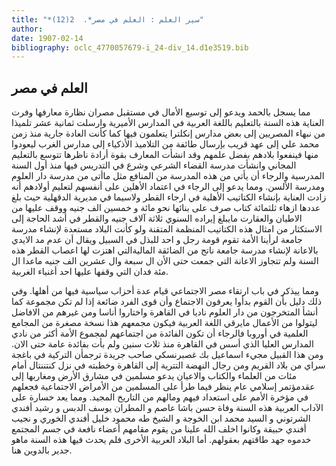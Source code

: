 ```yaml
---
title: "*سير العلم : العلم في مصر*.  2(12)"
author: 
date: 1907-02-14
bibliography: oclc_4770057679-i_24-div_14.d1e3519.bib
---
```




##  العلم في مصر 


 مما يسجل بالحمد ويدعو إلى توسيع الأمال في مستقبل مصران نظارة معارفها وفرت العناية هذه السنة بالتعليم باللغة العربية في المدارس الأميرية وارسلت  ثمانية  عشر  تلميذا من نبهاء المصريين إلى بعض مدارس إنكلترا يتعلمون فيها كما كأنت العادة جارية منذ زمن محمد علي إلى عهد قريب بإرسال طائفة من التلاميذ الأذكياء إلى مدارس الغرب ليعودوا منها فينفعوا بلادهم بفضل علمهم وقد انشأت المعارف بقوة أرادة ناظرها تتوسع بالتعليم المجاني وانشأت مدرسة القضاء الشرعي وشرع في التدريس فيها منذ أول السنة المدرسية والرجاء أن يأتي من هذه المدرسة من المنافع مثل ماأتى من مدرسة دار العلوم ومدرسة الألسن. ومما يدعو إلى الرجاء في اعتماد الأهلين على أنفسهم لتعليم أولادهم أنه زادت العناية بإنشاء الكتاتيب الأهلية في ارجاء القطر ولاسيما في مديرية الدقهلية حيث بلغ عددها ازهاء  ثلثمائة  كتاب صرف على بنائها نحو  مائة  و  خمسين  الف  جنيه ووقف عليها من الاطيان والعقارت مايبلغ إيراده السنوي  ثلاثة آلاف  جنيه والقطر في أشد الحاجة إلى الاستكثار من امثال هذه الكتاتيب المنظمة المتقنة ولو كأنت البلاد مستعدة لإنشاء مدرسة جامعة لرأينا الأمة تقوم قومة رجل و  احد  للبذل في السبيل ويقال أن عدم مد الايدي بالاعانة لإنشاء مدرسة جامعة ناتج من الضائقة الماليةالتي اهتزت لها اعصاب القطر هذه السنة ولم تتجاوز الاعانة التي جمعت حتى الأن ال  سبعة  وال  عشرين  الف  جنيه ماعدا ال  مئة  فدان التي وقفها عليها  احد  أغنياء الغربية. 

 ومما ييذكر في باب ارتقاء مصر الاجتماعي قيام عدة أحزاب سياسية فيها من أهلها. وفي ذلك دليل بأن القوم بدأوا يعرفون الاجتماع وأن قوى الفرد ضائعة إذا لم تكن مجموعة كما أنشأ المتخرجون من دار العلوم ناديا في القاهرة واختاروا أناسا ومن غيرهم من الافاضل ليتولوا من الأعمال مايرقي اللغة العربية فيكون مجمعهم هذا نسخة مصغرة من المجامع العلمية في أوروبا فالرجاء أن تكون الفائدة من اجتماعهم لمجموع الأمة أكثر من نادي المدارس العليا الذي أسس في القاهرة منذ  ثلاث  سنين ولم بأت بفائدة عامة حتى الان. ومن هذا القبيل مجيء اسماعيل بك غصبرنسكي صاحب جريدة ترجمأن التركية في باغجة   سراي من بلاد القريم ومن رجال النهضة التترية إلى القاهرة وخطبته في نزل كنتننتال أمام مئات من العلماء والكتاب والاعيان يدعو مسلمين في مشارق الأرض ومغاربها إلى عقدمؤتمر إسلامي عام ينظر فيما طرأ على المسلمين من الأمراض الاجتماعية فجعلهم في مؤخرة الأمم على استعداد فيهم ومالهم من التاريخ المجيد. ومما يعد خسارة على الآداب العربية هذه السنة وفاة  حسن باشا عاصم  و  المطران يوسف الدبس  و  رشيد أفندي الشرتوني  و  السيد محمد ابن الخوجة  و  الشيخ طه محمود خليل أفندي الخوري  و  نجيب أفندي حبيقة  وكانوا اخلف الله علينا من يقوم مقامهم أعضاء نافعة في جسم المجتمع خدموه جهد طاقتهم بعقولهم. أما البلاد العربية الأخرى فلم يحدث فيها هذه السنة ماهو جدير بالدوين هنا. 
